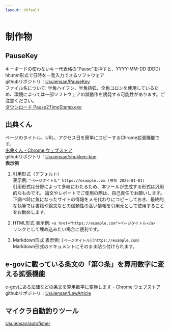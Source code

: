 ```yaml
---
layout: default
---
```


# 制作物

## PauseKey
キーボードの使わないキー代表格の"Pause"を押すと、YYYY-MM-DD (DDD) hh:mm形式で日時を一発入力できるソフトウェア  
githubリポジトリ：[Usuiensan/PauseKey](https://github.com/Usuiensan/PauseKey)  
ファイル名について: 半角ハイフン、半角括弧、全角コロンを使用しているため、環境によっては一部ソフトウェアの誤動作を誘発する可能性があります。ご注意ください。  
[ダウンロード Pause2TimeStamp.exe](https://github.com/Usuiensan/PauseKey/releases/download/latest/Pause2TimeStamp.exe)

## 出典くん
ページのタイトル、URL、アクセス日を簡単にコピーするChrome拡張機能です。  
[出典くん - Chrome ウェブストア](https://chromewebstore.google.com/detail/kjlnbjeohfbpcjhjejbefejogkfdnklg)  
githubリポジトリ：[Usuiensan/shukken-kun](https://github.com/Usuiensan/shukken-kun)  
**表示例**
1. 引用形式（デフォルト）  
表示例: `"ページタイトル" https://example.com (参照 2025-01-01)`  
    引用形式は分野によって多岐にわたるため、本ツールが生成する形式は汎用的なものです。
    論文やレポートでご使用の際は、自己責任でお願いします。  
    下調べ時に気になったサイトの情報をメモ代わりにコピーしておき、最終的な執筆では書籍や論文などの信頼性の高い情報を引用元として使用することをお勧めします。

2. HTML形式
表示例: `<a href="https://example.com">ページタイトル</a>`  
リンクとして埋め込みたい場合に便利です。

3. Markdown形式
表示例: `[ページタイトル](https://example.com)`  
Markdown形式のドキュメントにそのまま貼り付けられます。

## e-govに載っている条文の「第○条」を算用数字に変える拡張機能
[e-govにある法律などの条文を算用数字に変換します - Chrome ウェブストア](https://chromewebstore.google.com/detail/hmncptexteamgangejaegdjnojdhdgcgkgbp?utm_source=item-share-cb)  
githubリポジトリ：[Usuiensan/LawArticle](https://github.com/Usuiensan/LawArticle)

## マイクラ自動釣りツール
[Usuiensan/autofisher](https://github.com/Usuiensan/autofisher)
